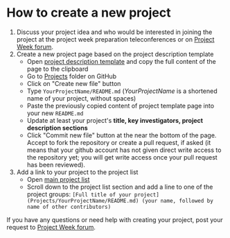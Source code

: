 # How to create a new project

1. Discuss your project idea and who would be interested in joining the project at the project week preparation teleconferences or on [Project Week forum](https://discourse.slicer.org/c/community/project-week).
1. Create a new project page based on the project description template
   - Open [project description template][project-description-template] and copy the full content of the page to the clipboard
   - Go to [Projects][projects-folder] folder on GitHub
   - Click on "Create new file" button
   - Type `YourProjectName/README.md` (_YourProjectName_ is a shortened name of your project, without spaces)
   - Paste the previously copied content of project template page into your new `README.md`
   - Update at least your project's __title, key investigators, project description sections__
   - Click "Commit new file" button at the near the bottom of the page. Accept to fork the repository or create a pull request, if asked (it means that your github account has not given direct write access to the repository yet; you will get write access once your pull request has been reviewed).
1. Add a link to your project to the project list
   - Open [main project list][projects-list]
   - Scroll down to the project list section and add a line to one of the project groups: `[Full title of your project](Projects/YourProjectName/README.md) (your name, followed by name of other contributors)`

If you have any questions or need help with creating your project, post your request to [Project Week forum](https://discourse.slicer.org/c/community/project-week).

[project-description-template]: https://raw.githubusercontent.com/NA-MIC/ProjectWeek/master/PW31_2019_Boston/Projects/Template/README.md
[projects-folder]: https://github.com/NA-MIC/ProjectWeek/tree/master/PW31_2019_Boston/Projects
[projects-list]: https://github.com/NA-MIC/ProjectWeek/edit/master/PW31_2019_Boston/README.md
